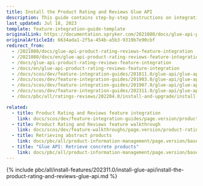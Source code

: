 ```yaml
---
title: Install the Product Rating and Reviews Glue API
description: This guide contains step-by-step instructions on integrating Product Rating & Reviews API feature into a Spryker-based project.
last_updated: Jul 18, 2023
template: feature-integration-guide-template
originalLink: https://documentation.spryker.com/2021080/docs/glue-api-product-rating-reviews-feature-integration
originalArticleId: 6634ada1-2f5a-454b-a5b3-9319b7e90cbf
redirect_from:
  - /2021080/docs/glue-api-product-rating-reviews-feature-integration
  - /2021080/docs/en/glue-api-product-rating-reviews-feature-integration
  - /docs/glue-api-product-rating-reviews-feature-integration
  - /docs/en/glue-api-product-rating-reviews-feature-integration
  - /docs/scos/dev/feature-integration-guides/201811.0/glue-api/glue-api-product-rating-and-reviews-feature-integration.html
  - /docs/scos/dev/feature-integration-guides/201903.0/glue-api/glue-api-product-rating-and-reviews-feature-integration.html
  - /docs/scos/dev/feature-integration-guides/201907.0/glue-api/glue-api-product-rating-and-reviews-feature-integration.html
  - /docs/scos/dev/feature-integration-guides/202311.0/glue-api/glue-api-product-rating-and-reviews-feature-integration.html
  - /docs/pbc/all/ratings-reviews/202204.0/install-and-upgrade/install-the-product-rating-and-reviews-glue-api.html

related:
  - title: Product Rating and Reviews feature integration
    link: docs/scos/dev/feature-integration-guides/page.version/product-rating-and-reviews-feature-integration.html
  - title: Product Rating and Reviews feature walkthrough
    link: docs/scos/dev/feature-walkthroughs/page.version/product-rating-reviews-feature-walkthrough.html
  - title: Retrieving abstract products
    link: docs/pbc/all/product-information-management/page.version/base-shop/manage-using-glue-api/abstract-products/glue-api-retrieve-abstract-products.html
  - title: "Glue API: Retrieve concrete products"
    link: docs/pbc/all/product-information-management/page.version/base-shop/manage-using-glue-api/concrete-products/glue-api-retrieve-concrete-products.html
---
```


{% include pbc/all/install-features/202311.0/install-glue-api/install-the-product-rating-and-reviews-glue-api.md %} <!-- To edit, see /_includes/pbc/all/install-features/202311.0/install-glue-api/install-the-product-rating-and-reviews-glue-api.md -->
